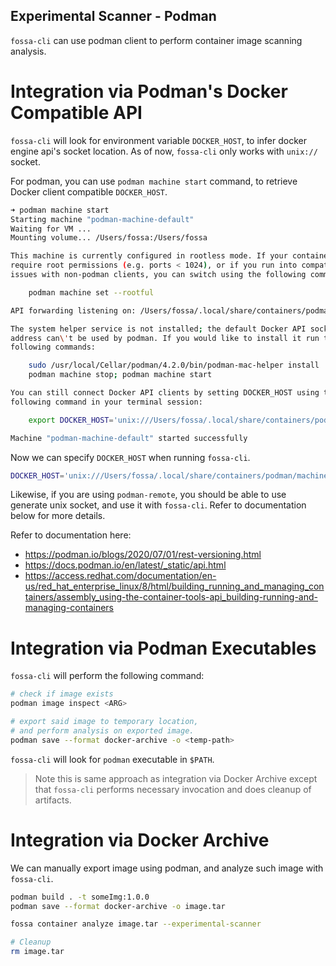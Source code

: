 ## Experimental Scanner - Podman

`fossa-cli` can use podman client to perform container image scanning analysis. 

# Integration via Podman's Docker Compatible API

`fossa-cli` will look for environment variable `DOCKER_HOST`,
to infer docker engine api's socket location. As of now, `fossa-cli`
only works with `unix://` socket. 

For podman, you can use `podman machine start` command, to retrieve
Docker client compatible `DOCKER_HOST`.

```bash
➜ podman machine start
Starting machine "podman-machine-default"
Waiting for VM ...
Mounting volume... /Users/fossa:/Users/fossa

This machine is currently configured in rootless mode. If your containers
require root permissions (e.g. ports < 1024), or if you run into compatibility
issues with non-podman clients, you can switch using the following command: 

	podman machine set --rootful

API forwarding listening on: /Users/fossa/.local/share/containers/podman/machine/podman-machine-default/podman.sock

The system helper service is not installed; the default Docker API socket
address can\'t be used by podman. If you would like to install it run the
following commands:

	sudo /usr/local/Cellar/podman/4.2.0/bin/podman-mac-helper install
	podman machine stop; podman machine start

You can still connect Docker API clients by setting DOCKER_HOST using the
following command in your terminal session:

	export DOCKER_HOST='unix:///Users/fossa/.local/share/containers/podman/machine/podman-machine-default/podman.sock'

Machine "podman-machine-default" started successfully
```

Now we can specify `DOCKER_HOST` when running `fossa-cli`. 

```bash
DOCKER_HOST='unix:///Users/fossa/.local/share/containers/podman/machine/podman-machine-default/podman.sock' fossa container analyze --experimental-scanner
```

Likewise, if you are using `podman-remote`, you should be able to use generate unix socket, and use it with `fossa-cli`. Refer to documentation below for more details.

Refer to documentation here:
- https://podman.io/blogs/2020/07/01/rest-versioning.html
- https://docs.podman.io/en/latest/_static/api.html
- https://access.redhat.com/documentation/en-us/red_hat_enterprise_linux/8/html/building_running_and_managing_containers/assembly_using-the-container-tools-api_building-running-and-managing-containers


# Integration via Podman Executables

`fossa-cli` will perform the following command:

```bash
# check if image exists
podman image inspect <ARG>

# export said image to temporary location, 
# and perform analysis on exported image.
podman save --format docker-archive -o <temp-path>
```
`fossa-cli` will look for `podman` executable in `$PATH`.

> Note this is same approach as integration via Docker Archive except that
> `fossa-cli` performs necessary invocation and does cleanup of artifacts.

# Integration via Docker Archive

We can manually export image using podman, and analyze such image
with `fossa-cli`.  

```bash
podman build . -t someImg:1.0.0
podman save --format docker-archive -o image.tar

fossa container analyze image.tar --experimental-scanner

# Cleanup
rm image.tar
```
